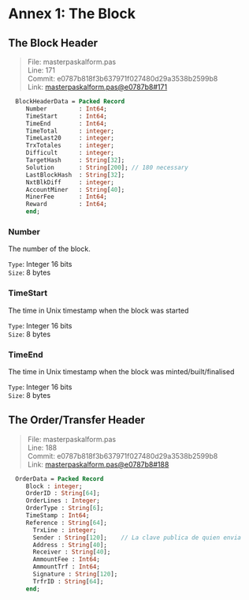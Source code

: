 # Annex 1: The Block

## The Block Header

> File: masterpaskalform.pas  
> Line: 171  
> Commit: e0787b818f3b637971f027480d29a3538b2599b8  
> Link: [masterpaskalform.pas@e0787b8#171](https://github.com/Noso-Project/NosoWallet/blob/e0787b818f3b637971f027480d29a3538b2599b8/masterpaskalform.pas#L171)
```pas
  BlockHeaderData = Packed Record
     Number         : Int64;
     TimeStart      : Int64;
     TimeEnd        : Int64;
     TimeTotal      : integer;
     TimeLast20     : integer;
     TrxTotales     : integer;
     Difficult      : integer;
     TargetHash     : String[32];
     Solution       : String[200]; // 180 necessary
     LastBlockHash  : String[32];
     NxtBlkDiff     : integer;
     AccountMiner   : String[40];
     MinerFee       : Int64;
     Reward         : Int64;
     end;
```

### Number

The number of the block.

`Type`: Integer 16 bits  
`Size`: 8 bytes

### TimeStart

The time in Unix timestamp when the block was started

`Type`: Integer 16 bits  
`Size`: 8 bytes

### TimeEnd

The time in Unix timestamp when the block was minted/built/finalised

`Type`: Integer 16 bits  
`Size`: 8 bytes

## The Order/Transfer Header

> File: masterpaskalform.pas  
> Line: 188  
> Commit: e0787b818f3b637971f027480d29a3538b2599b8  
> Link: [masterpaskalform.pas@e0787b8#188](https://github.com/Noso-Project/NosoWallet/blob/e0787b818f3b637971f027480d29a3538b2599b8/masterpaskalform.pas#L188)
```pas
  OrderData = Packed Record
     Block : integer;
     OrderID : String[64];
     OrderLines : Integer;
     OrderType : String[6];
     TimeStamp : Int64;
     Reference : String[64];
       TrxLine : integer;
       Sender : String[120];    // La clave publica de quien envia
       Address : String[40];
       Receiver : String[40];
       AmmountFee : Int64;
       AmmountTrf : Int64;
       Signature : String[120];
       TrfrID : String[64];
     end;
```
